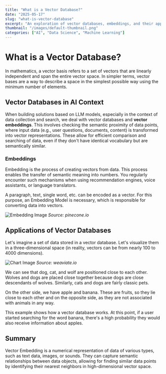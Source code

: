 ```yaml
---
title: "What is a Vector Database?"
date: "2025-05-17"
slug: "what-is-vector-database"
excerpt: "An exploration of vector databases, embeddings, and their applications in AI and machine learning"
thumbnail: "/images/default-thumbnail.png"
categories: ["AI", "Data Science", "Machine Learning"]
---
```


# What is a Vector Database?

In mathematics, a vector basis refers to a set of vectors that are linearly independent and span the entire vector space. In simpler terms, vector bases are a way to describe a space in the simplest possible way using the minimum number of elements.

## Vector Databases in AI Context

When building solutions based on LLM models, especially in the context of data collection and search, we deal with vector databases and **vector embeddings**. This involves checking the semantic proximity of data points, where input data (e.g., user questions, documents, content) is transformed into vector representations. These allow for efficient comparison and searching of data, even if they don't have identical vocabulary but are semantically similar.

### Embeddings

Embedding is the process of creating vectors from data. This process enables the transfer of semantic meaning into numbers. You regularly encounter such mechanisms when using recommendation engines, voice assistants, or language translators.

A paragraph, text, single word, etc. can be encoded as a vector. For this purpose, an Embedding Model is necessary, which is responsible for converting data into vectors.

![Embedding Image](/images/embedding.png)
*Source: pinecone.io*

## Applications of Vector Databases

Let's imagine a set of data stored in a vector database. Let's visualize them in a three-dimensional space (in reality, vectors can be from nearly 100 to 4000 dimensions).

![Chart Image](/images/chart.png)
*Source: weaviate.io*

We can see that dog, cat, and wolf are positioned close to each other. Wolves and dogs are placed close together because dogs are close descendants of wolves. Similarly, cats and dogs are fairly classic pets.

On the other side, we have apple and banana. These are fruits, so they lie close to each other and on the opposite side, as they are not associated with animals in any way.

This example shows how a vector database works. At this point, if a user started searching for the word banana, there's a high probability they would also receive information about apples.

## Summary

Vector Embedding is a numerical representation of data of various types, such as text data, images, or sounds. They can capture semantic relationships between data objects, allowing for finding similar data points by identifying their nearest neighbors in high-dimensional vector space.